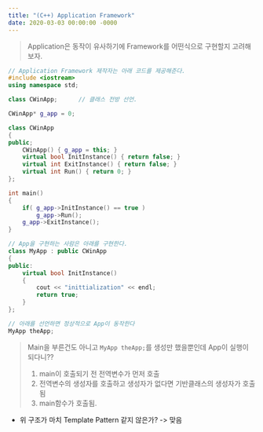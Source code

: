 ```yaml
---
title: "(C++) Application Framework"
date: 2020-03-03 00:00:00 -0000
---
```


> Application은 동작이 유사하기에 Framework를 어떤식으로 구현할지 고려해보자.

```cpp
// Application Framework 제작자는 아래 코드를 제공해준다.
#include <iostream>
using namespace std;

class CWinApp;      // 클래스 전방 선언.

CWinApp* g_app = 0;

class CWinApp
{
public;
    CWinApp() { g_app = this; }
    virtual bool InitInstance() { return false; }
    virtual int ExitInstance() { return false; }
    virtual int Run() { return 0; }
};

int main()
{
    if( g_app->InitInstance() == true )
        g_app->Run();
    g_app->ExitInstance();
}
```

```cpp
// App을 구현하는 사람은 아래를 구현한다.
class MyApp : public CWinApp
{
public:
    virtual bool InitInstance()
    {
        cout << "inittialization" << endl;
        return true;
    }
};

// 아래를 선언하면 정상적으로 App이 동작한다
MyApp theApp;
```

> Main을 부른건도 아니고 `MyApp theApp;`를 생성만 했을뿐인데 App이 실행이 되다니??<br>
> 1. main이 호출되기 전 전역변수가 먼저 호출
> 2. 전역변수의 생성자를 호출하고 생성자가 없다면 기반클래스의 생성자가 호출됨
> 3. main함수가 호출됨.

* 위 구조가 마치 Template Pattern 같지 않은가? -> 맞음
